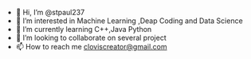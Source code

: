 - 👋 Hi, I’m @stpaul237
- 👀 I’m interested in Machine Learning ,Deap Coding and Data Science
- 🌱 I’m currently learning C++,Java Python
- 💞️ I’m looking to collaborate on several project
- 📫 How to reach me cloviscreator@gmail.com

<!---
stpaul237/stpaul237 is a ✨ special ✨ repository because its `README.md` (this file) appears on your GitHub profile.
You can click the Preview link to take a look at your changes.
--->
